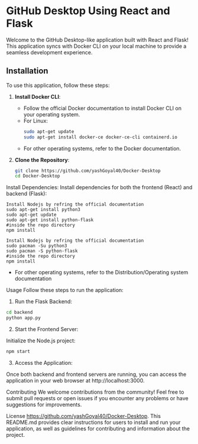 # GitHub Desktop Using React and Flask

Welcome to the GitHub Desktop-like application built with React and Flask! This application syncs with Docker CLI on your local machine to provide a seamless development experience.

## Installation

To use this application, follow these steps:

1. **Install Docker CLI**:
   - Follow the official Docker documentation to install Docker CLI on your operating system.
   - For Linux:
     ```bash
     sudo apt-get update
     sudo apt-get install docker-ce docker-ce-cli containerd.io
     ```
   - For other operating systems, refer to the Docker documentation.

2. **Clone the Repository**:
   ```bash
   git clone https://github.com/yashGoyal40/Docker-Desktop
   cd Docker-Desktop

Install Dependencies:
Install dependencies for both the frontend (React) and backend (Flask):
```Ubuntu
Install Nodejs by refring the official documentation
sudo apt-get install python3 
sudo apt-get update
sudo apt-get install python-flask
#inside the repo directory
npm install
```
```Arch
Install Nodejs by refring the official documentation
sudo pacman -Su python3
sudo pacman -S python-flask
#inside the repo directory
npm install
```
- For other operating systems, refer to the Distribution/Operating system documentation

Usage
Follow these steps to run the application:

1. Run the Flask Backend:
```bash
cd backend
python app.py
```
2. Start the Frontend Server:

Initialize the Node.js project:
```bash
npm start
```
3. Access the Application:

Once both backend and frontend servers are running, you can access the application in your web browser at http://localhost:3000.

Contributing
We welcome contributions from the community! Feel free to submit pull requests or open issues if you encounter any problems or have suggestions for improvements.

License
https://github.com/yashGoyal40/Docker-Desktop. This README.md provides clear instructions for users to install and run your application, as well as guidelines for contributing and information about the project.

